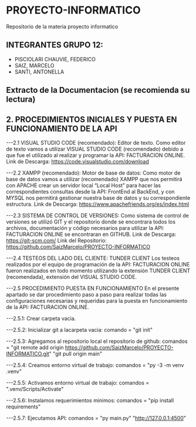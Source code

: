 # PROYECTO-INFORMATICO
Repositorio de la materia proyecto informatico

## INTEGRANTES GRUPO 12: 
- PISCIOLARI CHAUVIE, FEDERICO
- SAIZ, MARCELO
- SANTI, ANTONELLA

## Extracto de la Documentacion (se recomienda su lectura)
## 2.	PROCEDIMIENTOS INICIALES Y PUESTA EN FUNCIONAMIENTO DE LA API

---2.1	VISUAL STUDIO CODE (recomendado): Editor de texto. 
Como editor de texto vamos a utilizar VISUAL STUDIO CODE (recomendado) debido a que fue el utilizado al realizar y programar la API: FACTURACION ONLINE. 
Link de Descarga: https://code.visualstudio.com/download

---2.2  XAMPP (recomendado): Motor de base de datos: 
Como motor de base de datos vamos a utilizar (recomendado) XAMPP que nos permitirá con APACHE crear un servidor local “Local Host” para hacer las correspondientes consultas desde la API: FrontEnd al BackEnd, y con MYSQL nos permitirá gestionar nuestra base de datos y su correspondiente estructura. 
Link de Descarga: https://www.apachefriends.org/es/index.html

---2.3  SISTEMA DE CONTROL DE VERSIONES:
Como sistema de control de versiones se utilizó GIT y el repositorio donde se encontrara todos los archivos, documentación y código necesarios para utilizar la API: FACTURACION ONLINE se encontraran en GITHUB.
Link de Descarga: https://git-scm.com/ 
Link del Repositorio: https://github.com/SaizMarcelo/PROYECTO-INFORMATICO

---2.4  TESTEOS DEL LADO DEL CLIENTE: TUNDER CLIENT
Los testeos realizados por el equipo de programación de la API: FACTURACION ONLINE fueron realizados en todo momento utilizando la extensión TUNDER CLIENT (recomendada), extensión del VISUAL STUDIO CODE.

---2.5	 PROCEDIMIENTO PUESTA EN FUNCIONAMIENTO
En el presente apartado se dar procedimiento paso a paso para realizar todas las configuraciones necesarias y requeridas para la puesta en funcionamiento de la API: FACTURACION ONLINE.

---2.5.1: Crear carpeta vacia.

---2.5.2: Inicializar git a lacarpeta vacia: comando = 
"git init"

---2.5.3: Agregamos al repositorio local el repositorio de github: comandos =
"git remote add origin https://github.com/SaizMarcelo/PROYECTO-INFORMATICO.git"
"git pull origin main"

---2.5.4: Creamos entorno virtual de trabajo: comandos =
"py -3 -m venv .venv"

---2.5.5: Activamos entorno virtual de trabajo: comandos =
".venv/Scripts/Activate"

---2.5.6: Instalamos requerimientos minimos: comandos =
"pip install requirements"

---2.5.7: Ejecutamos API: comandos =
"py main.py"
"http://127.0.0.1:4500"